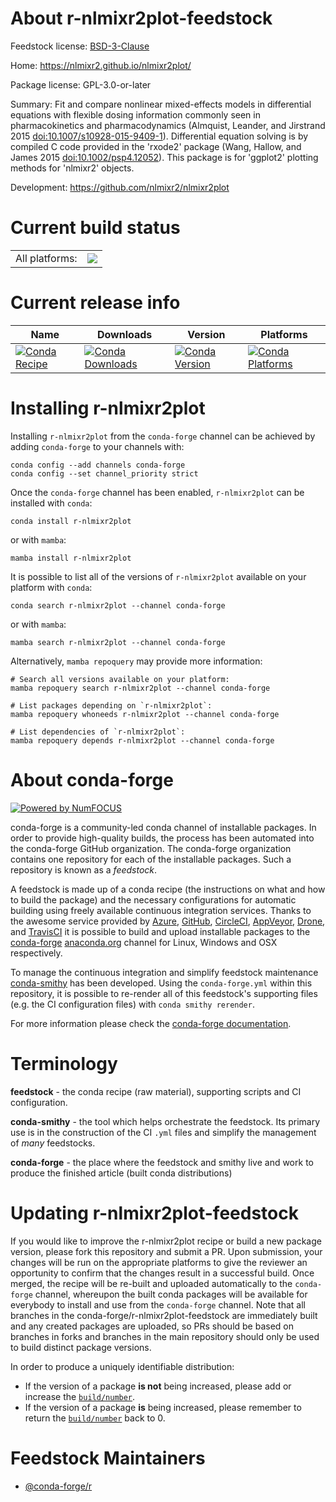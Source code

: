 About r-nlmixr2plot-feedstock
=============================

Feedstock license: [BSD-3-Clause](https://github.com/conda-forge/r-nlmixr2plot-feedstock/blob/main/LICENSE.txt)

Home: https://nlmixr2.github.io/nlmixr2plot/

Package license: GPL-3.0-or-later

Summary: Fit and compare nonlinear mixed-effects models in differential equations with flexible dosing information commonly seen in pharmacokinetics and pharmacodynamics (Almquist, Leander, and Jirstrand 2015 <doi:10.1007/s10928-015-9409-1>). Differential equation solving is by compiled C code provided in the 'rxode2' package (Wang, Hallow, and James 2015 <doi:10.1002/psp4.12052>). This package is for 'ggplot2' plotting methods for 'nlmixr2' objects.

Development: https://github.com/nlmixr2/nlmixr2plot

Current build status
====================


<table><tr><td>All platforms:</td>
    <td>
      <a href="https://dev.azure.com/conda-forge/feedstock-builds/_build/latest?definitionId=20691&branchName=main">
        <img src="https://dev.azure.com/conda-forge/feedstock-builds/_apis/build/status/r-nlmixr2plot-feedstock?branchName=main">
      </a>
    </td>
  </tr>
</table>

Current release info
====================

| Name | Downloads | Version | Platforms |
| --- | --- | --- | --- |
| [![Conda Recipe](https://img.shields.io/badge/recipe-r--nlmixr2plot-green.svg)](https://anaconda.org/conda-forge/r-nlmixr2plot) | [![Conda Downloads](https://img.shields.io/conda/dn/conda-forge/r-nlmixr2plot.svg)](https://anaconda.org/conda-forge/r-nlmixr2plot) | [![Conda Version](https://img.shields.io/conda/vn/conda-forge/r-nlmixr2plot.svg)](https://anaconda.org/conda-forge/r-nlmixr2plot) | [![Conda Platforms](https://img.shields.io/conda/pn/conda-forge/r-nlmixr2plot.svg)](https://anaconda.org/conda-forge/r-nlmixr2plot) |

Installing r-nlmixr2plot
========================

Installing `r-nlmixr2plot` from the `conda-forge` channel can be achieved by adding `conda-forge` to your channels with:

```
conda config --add channels conda-forge
conda config --set channel_priority strict
```

Once the `conda-forge` channel has been enabled, `r-nlmixr2plot` can be installed with `conda`:

```
conda install r-nlmixr2plot
```

or with `mamba`:

```
mamba install r-nlmixr2plot
```

It is possible to list all of the versions of `r-nlmixr2plot` available on your platform with `conda`:

```
conda search r-nlmixr2plot --channel conda-forge
```

or with `mamba`:

```
mamba search r-nlmixr2plot --channel conda-forge
```

Alternatively, `mamba repoquery` may provide more information:

```
# Search all versions available on your platform:
mamba repoquery search r-nlmixr2plot --channel conda-forge

# List packages depending on `r-nlmixr2plot`:
mamba repoquery whoneeds r-nlmixr2plot --channel conda-forge

# List dependencies of `r-nlmixr2plot`:
mamba repoquery depends r-nlmixr2plot --channel conda-forge
```


About conda-forge
=================

[![Powered by
NumFOCUS](https://img.shields.io/badge/powered%20by-NumFOCUS-orange.svg?style=flat&colorA=E1523D&colorB=007D8A)](https://numfocus.org)

conda-forge is a community-led conda channel of installable packages.
In order to provide high-quality builds, the process has been automated into the
conda-forge GitHub organization. The conda-forge organization contains one repository
for each of the installable packages. Such a repository is known as a *feedstock*.

A feedstock is made up of a conda recipe (the instructions on what and how to build
the package) and the necessary configurations for automatic building using freely
available continuous integration services. Thanks to the awesome service provided by
[Azure](https://azure.microsoft.com/en-us/services/devops/), [GitHub](https://github.com/),
[CircleCI](https://circleci.com/), [AppVeyor](https://www.appveyor.com/),
[Drone](https://cloud.drone.io/welcome), and [TravisCI](https://travis-ci.com/)
it is possible to build and upload installable packages to the
[conda-forge](https://anaconda.org/conda-forge) [anaconda.org](https://anaconda.org/)
channel for Linux, Windows and OSX respectively.

To manage the continuous integration and simplify feedstock maintenance
[conda-smithy](https://github.com/conda-forge/conda-smithy) has been developed.
Using the ``conda-forge.yml`` within this repository, it is possible to re-render all of
this feedstock's supporting files (e.g. the CI configuration files) with ``conda smithy rerender``.

For more information please check the [conda-forge documentation](https://conda-forge.org/docs/).

Terminology
===========

**feedstock** - the conda recipe (raw material), supporting scripts and CI configuration.

**conda-smithy** - the tool which helps orchestrate the feedstock.
                   Its primary use is in the construction of the CI ``.yml`` files
                   and simplify the management of *many* feedstocks.

**conda-forge** - the place where the feedstock and smithy live and work to
                  produce the finished article (built conda distributions)


Updating r-nlmixr2plot-feedstock
================================

If you would like to improve the r-nlmixr2plot recipe or build a new
package version, please fork this repository and submit a PR. Upon submission,
your changes will be run on the appropriate platforms to give the reviewer an
opportunity to confirm that the changes result in a successful build. Once
merged, the recipe will be re-built and uploaded automatically to the
`conda-forge` channel, whereupon the built conda packages will be available for
everybody to install and use from the `conda-forge` channel.
Note that all branches in the conda-forge/r-nlmixr2plot-feedstock are
immediately built and any created packages are uploaded, so PRs should be based
on branches in forks and branches in the main repository should only be used to
build distinct package versions.

In order to produce a uniquely identifiable distribution:
 * If the version of a package **is not** being increased, please add or increase
   the [``build/number``](https://docs.conda.io/projects/conda-build/en/latest/resources/define-metadata.html#build-number-and-string).
 * If the version of a package **is** being increased, please remember to return
   the [``build/number``](https://docs.conda.io/projects/conda-build/en/latest/resources/define-metadata.html#build-number-and-string)
   back to 0.

Feedstock Maintainers
=====================

* [@conda-forge/r](https://github.com/orgs/conda-forge/teams/r/)

